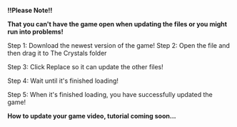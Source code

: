 <b>!!Please Note!!</b>

<b>That you can't have the game open when updating the files or you might run into problems!</b>

Step 1: Download the newest version of the game!
  Step 2: Open the file and then drag it to The Crystals folder

Step 3: Click Replace so it can update the other files!

Step 4: Wait until it's finished loading!

Step 5: When it's finished loading, you have successfully updated the game!

<b>How to update your game video, tutorial coming soon...</b>
